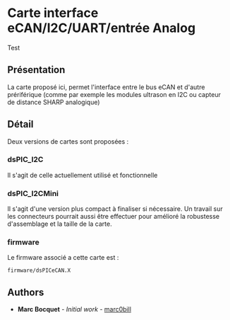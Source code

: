 # Carte interface eCAN/I2C/UART/entrée Analog
Test
## Présentation

La carte proposé ici, permet l'interface entre le bus eCAN et d'autre prériférique (comme par exemple les modules ultrason en I2C ou capteur de distance SHARP analogique)

## Détail

Deux versions de cartes sont proposées : 

### dsPIC_I2C

Il s'agit de celle actuellement utilisé et fonctionnelle

### dsPIC_I2CMini

Il s'agit d'une version plus compact à finaliser si nécessaire.
Un travail sur les connecteurs pourrait aussi être effectuer pour amélioré la robustesse d'assemblage et la taille de la carte.


### firmware

Le firmware associé a cette carte est :

```
firmware/dsPICeCAN.X
```

## Authors

* **Marc Bocquet** - *Initial work* - [marc0bill](https://github.com/marc0bill)
